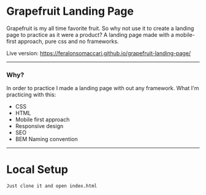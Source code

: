 # Grapefruit Landing Page

Grapefruit is my all time favorite fruit. So why not use it to create a landing page to practice as it were a product?
A landing page made with a mobile-first approach, pure css and no frameworks.

Live version: https://feralonsomaccari.github.io/grapefruit-landing-page/

------
### Why?
In order to practice I made a landing page with out any framework.
What I'm practicing with this:

- CSS
- HTML
- Mobile first approach
- Responsive design
- SEO
- BEM Naming convention

------
# Local Setup

```sh
Just clone it and open index.html
```